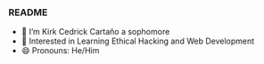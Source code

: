 ### README

- 🔭 I’m Kirk Cedrick Cartaño a sophomore
- 🌱 Interested in Learning Ethical Hacking and Web Development
- 😄 Pronouns: He/Him

